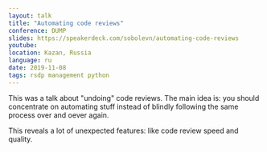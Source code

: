 ```yaml
---
layout: talk
title: "Automating code reviews"
conference: DUMP
slides: https://speakerdeck.com/sobolevn/automating-code-reviews
youtube:
location: Kazan, Russia
language: ru
date: 2019-11-08
tags: rsdp management python
---
```


This was a talk about "undoing" code reviews.
The main idea is: you should concentrate on automating stuff instead of blindly following the same process over and oever again.

This reveals a lot of unexpected features: like code review speed and quality.
